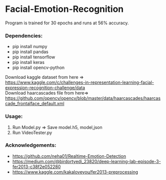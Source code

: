 # Facial-Emotion-Recognition

Program is trained for 30 epochs and runs at 56% accuracy.

### Dependencies:
* pip install numpy
* pip install pandas
* pip install tensorflow
* pip install keras
* pip install opencv-python

Download kaggle dataset from here => https://www.kaggle.com/c/challenges-in-representation-learning-facial-expression-recognition-challenge/data </br>
Download haarcascades file from here=> https://github.com/opencv/opencv/blob/master/data/haarcascades/haarcascade_frontalface_default.xml

### Usage:
1. Run Model.py => Save model.h5, model,json
2. Run VideoTester.py

### Acknowledgements:
* https://github.com/neha01/Realtime-Emotion-Detection
* https://medium.com/@birdortyedi_23820/deep-learning-lab-episode-3-fer2013-c38f2e052280
* https://www.kaggle.com/kakaloveyou/fer2013-preprocessing
